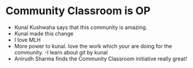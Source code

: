 
# Community Classroom is OP

- Kunal Kushwaha says that this community is amazing.
- Kunal made this change
- I love MLH
- More power to kunal. love the work which your are doing for the community.
-I learn about git by kunal 
- Anirudh Sharma finds the Community Classroom initiative really great!
